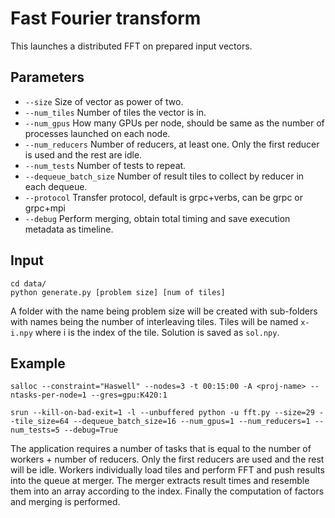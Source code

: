 # Fast Fourier transform

This launches a distributed FFT on prepared input vectors.

## Parameters
- ```--size``` Size of vector as power of two.
- ```--num_tiles``` Number of tiles the vector is in.
- ```--num_gpus``` How many GPUs per node, should be same as the number of processes launched on each node.
- ```--num_reducers``` Number of reducers, at least one. Only the first reducer is used and the rest are idle.
- ```--num_tests``` Number of tests to repeat.
- ```--dequeue_batch_size``` Number of result tiles to collect by reducer in each dequeue.
- ```--protocol``` Transfer protocol, default is grpc+verbs, can be grpc or grpc+mpi
- ```--debug``` Perform merging, obtain total timing and save execution metadata as timeline.

## Input

```
cd data/
python generate.py [problem size] [num of tiles]
```
A folder with the name being problem size will be created with sub-folders with names being the number of interleaving tiles. Tiles will be named ```x-i.npy``` where i is the index of the tile. Solution is saved as ```sol.npy```.

## Example
```
salloc --constraint="Haswell" --nodes=3 -t 00:15:00 -A <proj-name> --ntasks-per-node=1 --gres=gpu:K420:1 

srun --kill-on-bad-exit=1 -l --unbuffered python -u fft.py --size=29 --tile_size=64 --dequeue_batch_size=16 --num_gpus=1 --num_reducers=1 --num_tests=5 --debug=True
```

The application requires a number of tasks that is equal to the number of workers + number of reducers. Only the first reducers are used and the rest will be idle. Workers individually load tiles and perform FFT and push results into the queue at merger. The merger extracts result times and resemble them into an array according to the index. Finally the computation of factors and merging is performed.
